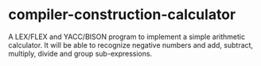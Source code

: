 # compiler-construction-calculator
A LEX/FLEX and YACC/BISON program to implement a simple arithmetic calculator. It will be able to recognize negative numbers and add, subtract, multiply, divide and group sub-expressions.
